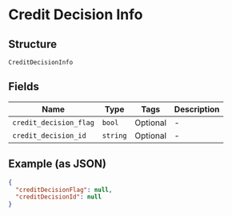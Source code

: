 
# Credit Decision Info

## Structure

`CreditDecisionInfo`

## Fields

| Name | Type | Tags | Description |
|  --- | --- | --- | --- |
| `credit_decision_flag` | `bool` | Optional | - |
| `credit_decision_id` | `string` | Optional | - |

## Example (as JSON)

```json
{
  "creditDecisionFlag": null,
  "creditDecisionId": null
}
```

